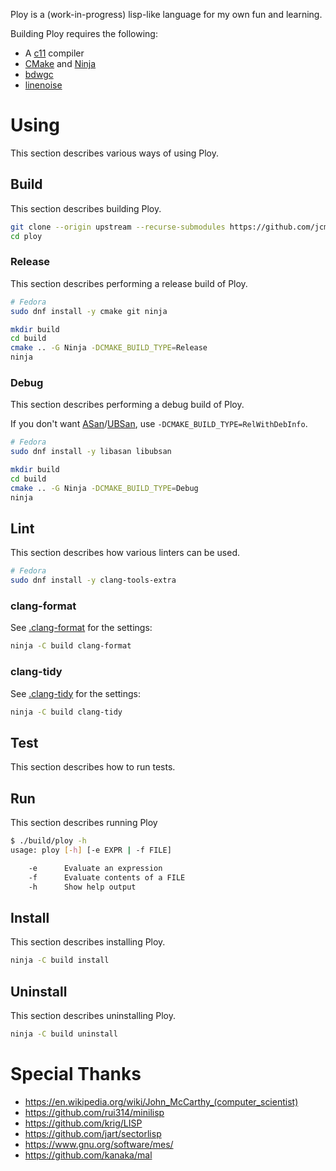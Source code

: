 Ploy is a (work-in-progress) lisp-like language for my own fun and learning.

Building Ploy requires the following:

- A [c11] compiler
- [CMake] and [Ninja]
- [bdwgc]
- [linenoise]

[bdwgc]: http://www.hboehm.info/gc/
[c11]: https://en.wikipedia.org/wiki/C11_(C_standard_revision)
[cmake]: https://cmake.org/
[ninja]: https://ninja-build.org/
[linenoise]: https://github.com/antirez/linenoise

# Using

This section describes various ways of using Ploy.

## Build

This section describes building Ploy.

```sh
git clone --origin upstream --recurse-submodules https://github.com/jcmdln/ploy
cd ploy
```

### Release

This section describes performing a release build of Ploy.

```sh
# Fedora
sudo dnf install -y cmake git ninja
```

```sh
mkdir build
cd build
cmake .. -G Ninja -DCMAKE_BUILD_TYPE=Release
ninja
```

### Debug

This section describes performing a debug build of Ploy.

If you don't want [ASan]/[UBSan], use `-DCMAKE_BUILD_TYPE=RelWithDebInfo`.

[ASan]: https://clang.llvm.org/docs/AddressSanitizer.html
[UBSan]: https://clang.llvm.org/docs/UndefinedBehaviorSanitizer.html

```sh
# Fedora
sudo dnf install -y libasan libubsan
```

```sh
mkdir build
cd build
cmake .. -G Ninja -DCMAKE_BUILD_TYPE=Debug
ninja
```

## Lint

This section describes how various linters can be used.

```sh
# Fedora
sudo dnf install -y clang-tools-extra
```

### clang-format

See [.clang-format](./.clang-format) for the settings:

```sh
ninja -C build clang-format
```

### clang-tidy

See [.clang-tidy](./.clang-tidy) for the settings:

```sh
ninja -C build clang-tidy
```

## Test

This section describes how to run tests.

## Run

This section describes running Ploy

```sh
$ ./build/ploy -h
usage: ploy [-h] [-e EXPR | -f FILE]

    -e      Evaluate an expression
    -f      Evaluate contents of a FILE
    -h      Show help output
```

## Install

This section describes installing Ploy.

```sh
ninja -C build install
```

## Uninstall

This section describes uninstalling Ploy.

```sh
ninja -C build uninstall
```

# Special Thanks

- https://en.wikipedia.org/wiki/John_McCarthy_(computer_scientist)
- https://github.com/rui314/minilisp
- https://github.com/krig/LISP
- https://github.com/jart/sectorlisp
- https://www.gnu.org/software/mes/
- https://github.com/kanaka/mal
